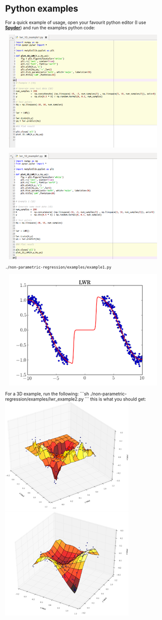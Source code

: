 # Python examples

For a quick example of usage, open your favourit python editor (I use [**Spyder**](https://pythonhosted.org/spyder/)) and run
the examples python code: 

<p align="center">
  <img src="../../docs/images/first_screen_shot.png" width="480">
</p>

<p align="center">
  <img src="../../docs/images/second_screen_shot.png" width="480">
</p>


```sh
./non-parametric-regression/examples/example1.py
```

<p align="center">
<img src="../../docs/images/lwr_1D.png" width="480">
</p>
For a 3D example, run the following:
```sh
./non-parametric-regression/examples/lwr_example2.py
```
this is what you should get:<br> 
<img src="../../docs/images/lwr_2D_low_var.png" width="400"/> <img src="../../docs/images/lwr_2D_mid.png" width="400"/>
